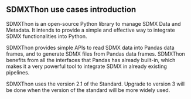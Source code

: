 ## SDMXThon use cases introduction

SDMXThon is an open-source Python library to manage SDMX Data and Metadata. It intends to provide a simple and effective way to integrate SDMX functionalities into Python.

SDMXThon provides simple APIs to read SDMX data into Pandas data frames, and to generate SDMX files from Pandas data frames. SDMXThon benefits from all the interfaces that Pandas has already built-in, which makes it a very powerful tool to integrate SDMX in already existing pipelines.

SDMXThon uses the version 2.1 of the Standard. Upgrade to version 3 will be done when the version of the standard will be more widely used.